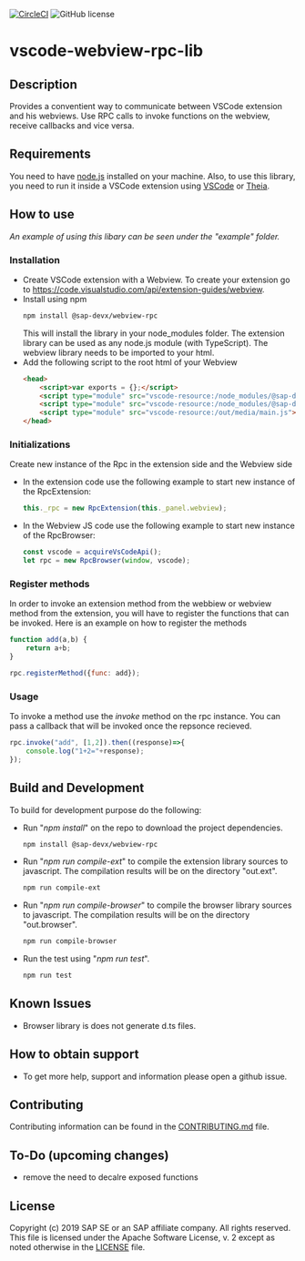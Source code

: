 [![CircleCI](https://circleci.com/gh/SAP/vscode-webview-rpc-lib.svg?style=svg)](https://circleci.com/gh/SAP/vscode-webview-rpc-lib)
![GitHub license](https://img.shields.io/badge/license-Apache_2.0-blue.svg)

# vscode-webview-rpc-lib
## Description
Provides a conventient way to communicate between VSCode extension and his webviews. Use RPC calls to invoke functions on the webview, receive callbacks and vice versa.

## Requirements
You need to have [node.js](https://www.npmjs.com/package/node) installed on your machine.
Also, to use this library, you need to run it inside a VSCode extension using [VSCode](https://code.visualstudio.com/) or [Theia](https://www.theia-ide.org/).
## How to use
*An example of using this libary can be seen under the "example" folder.*
### Installation
* Create VSCode extension with a Webview. To create your extension go to https://code.visualstudio.com/api/extension-guides/webview.
* Install using npm
    ```bash
    npm install @sap-devx/webview-rpc
    ```
    This will install the library in your node_modules folder. The extension library can be used as any node.js module (with TypeScript). The webview library needs to be imported to your html.
* Add the following script to the root html of your Webview
    ```html
    <head>
        <script>var exports = {};</script>
        <script type="module" src="vscode-resource:/node_modules/@sap-devx/webview-rpc/out.browser/rpc-common.js"></script>
        <script type="module" src="vscode-resource:/node_modules/@sap-devx/webview-rpc/out.browser/rpc-browser.js"></script>
        <script type="module" src="vscode-resource:/out/media/main.js"></script>
    </head>
    ```
### Initializations
Create new instance of the Rpc in the extension side and the Webview side
* In the extension code use the following example to start new instance of the RpcExtension:
    ```ts
    this._rpc = new RpcExtension(this._panel.webview);
    ```
* In the Webview JS code use the following example to start new instance of the RpcBrowser:
    ```js
    const vscode = acquireVsCodeApi();
    let rpc = new RpcBrowser(window, vscode);
    ```
### Register methods
In order to invoke an extension method from the webbiew or webview method from the extension, you will have to register the functions that can be invoked.
Here is an example on how to register the methods
```js
function add(a,b) {
    return a+b;
}

rpc.registerMethod({func: add});
```
### Usage
To invoke a method use the *invoke* method on the rpc instance. You can pass a callback that will be invoked once the repsonce recieved.
```js
rpc.invoke("add", [1,2]).then((response)=>{
    console.log("1+2="+response);
});
```

## Build and Development
To build for development purpose do the following:
* Run "*npm install*" on the repo to download the project dependencies.
    ```bash
    npm install @sap-devx/webview-rpc
    ```
* Run "*npm run compile-ext*" to compile the extension library sources to javascript. The compilation results will be on the directory "out.ext".
    ```bash
    npm run compile-ext
    ```
* Run "*npm run compile-browser*" to compile the browser library sources to javascript. The compilation results will be on the directory "out.browser".
    ```bash
    npm run compile-browser
    ```
* Run the test using "*npm run test*".
    ```bash
    npm run test
    ```

## Known Issues
* Browser library is does not generate d.ts files.

## How to obtain support
* To get more help, support and information please open a github issue.
## Contributing
Contributing information can be found in the [CONTRIBUTING.md](CONTRIBUTING.md) file.

## To-Do (upcoming changes)
* remove the need to decalre exposed functions

## License
Copyright (c) 2019 SAP SE or an SAP affiliate company. All rights reserved. This file is licensed under the Apache Software License, v. 2 except as noted otherwise in the [LICENSE](LICENSE) file.
